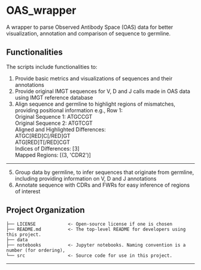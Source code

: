 # OAS_wrapper
A wrapper to parse Observed Antibody Space (OAS) data for better visualization, annotation and comparison of sequence to germline.

## Functionalities

The scripts include functionalities to:
1. Provide basic metrics and visualizations of sequences and their annotations
2. Provide original IMGT sequences for V, D and J calls made in OAS data using IMGT reference database
3. Align sequence and germline to highlight regions of mismatches, providing positional information e.g.,
   Row 1:  
Original Sequence 1: ATGCCGT  
Original Sequence 2: ATGTCGT  
Aligned and Highlighted Differences:  
ATGC[RED]C[/RED]GT  
ATG[RED]T[/RED]CGT  
Indices of Differences: [3]  
Mapped Regions: [(3, 'CDR2')]  
--------------------------------------------------

5. Group data by germline, to infer sequences that originate from germline, including providing information on V, D and J annotations
6. Annotate sequence with CDRs and FWRs for easy inference of regions of interest 

## Project Organization

```
├── LICENSE            <- Open-source license if one is chosen
├── README.md          <- The top-level README for developers using this project.
├── data 
├── notebooks          <- Jupyter notebooks. Naming convention is a number (for ordering),
└── src                <- Source code for use in this project.
```

--------

